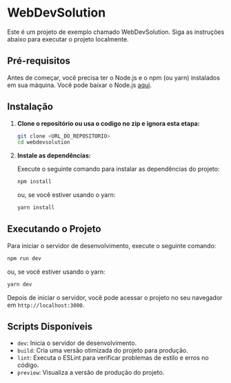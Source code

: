 # WebDevSolution

Este é um projeto de exemplo chamado WebDevSolution. Siga as instruções abaixo para executar o projeto localmente.

## Pré-requisitos

Antes de começar, você precisa ter o Node.js e o npm (ou yarn) instalados em sua máquina. Você pode baixar o Node.js [aqui](https://nodejs.org/).

## Instalação

1. **Clone o repositório ou usa o codigo no zip e ignora esta etapa:**

   ```bash
   git clone <URL_DO_REPOSITORIO>
   cd webdevsolution
   ```

2. **Instale as dependências:**

   Execute o seguinte comando para instalar as dependências do projeto:

   ```bash
   npm install
   ```

   ou, se você estiver usando o yarn:

   ```bash
   yarn install
   ```

## Executando o Projeto

Para iniciar o servidor de desenvolvimento, execute o seguinte comando:

  ```bash
npm run dev
   ```
ou, se você estiver usando o yarn:
  ```bash
yarn dev
   ```

Depois de iniciar o servidor, você pode acessar o projeto no seu navegador em `http://localhost:3000`.

## Scripts Disponíveis

- `dev`: Inicia o servidor de desenvolvimento.
- `build`: Cria uma versão otimizada do projeto para produção.
- `lint`: Executa o ESLint para verificar problemas de estilo e erros no código.
- `preview`: Visualiza a versão de produção do projeto.
